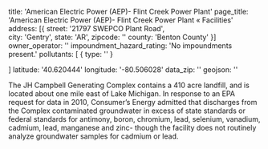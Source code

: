 title: 'American Electric Power (AEP)- Flint Creek Power Plant'
page_title: 'American Electric Power (AEP)- Flint Creek Power Plant  « Facilities'
address: [{
  street: '21797 SWEPCO Plant Road',  
  city: 'Gentry',
  state: 'AR',
  zipcode: ''
  county: 'Benton County'
}]
owner_operator: ''
impoundment_hazard_rating: 'No impoundments present.'
pollutants: [
  {
    type: ''
  }
  
]
latitude: '40.620444'
longitude: '-80.506028'
data_zip: ''
geojson: ''

The JH Campbell Generating Complex contains a 410 acre landfill, and is located about one mile east of Lake Michigan. In response to an EPA request for data in 2010, Consumer’s Energy admitted that discharges from the Complex contaminated groundwater in excess of state standards or federal standards for antimony, boron, chromium, lead, selenium, vanadium, cadmium, lead, manganese and zinc- though the facility does not routinely analyze groundwater samples for cadmium or lead.